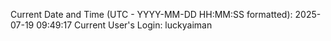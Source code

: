 Current Date and Time (UTC - YYYY-MM-DD HH:MM:SS formatted): 2025-07-19 09:49:17
Current User's Login: luckyaiman
